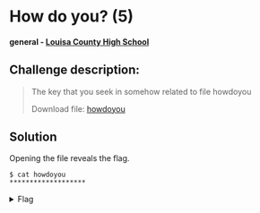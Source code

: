 # How do you? (5)
#### general - [Louisa County High School](../main.md)

## Challenge description:
> The key that you seek in somehow related to file howdoyou
> 
> Download file: [howdoyou](../assets/howdoyou)

## Solution 
Opening the file reveals the flag.

```
$ cat howdoyou
*******************
```

<details> 
    <summary>Flag</summary>
ctf{F14122022#S$8#}
</details>